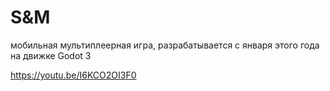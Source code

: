 # S&M

мобильная мультиплеерная игра, разрабатывается с января этого года на движке Godot 3

https://youtu.be/I6KCO2OI3F0
